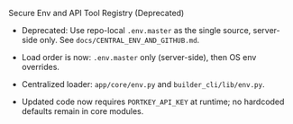 Secure Env and API Tool Registry (Deprecated)

- Deprecated: Use repo-local `.env.master` as the single source, server-side only. See `docs/CENTRAL_ENV_AND_GITHUB.md`.

- Load order is now: `.env.master` only (server-side), then OS env overrides.

- Centralized loader: `app/core/env.py` and `builder_cli/lib/env.py`.

- Updated code now requires `PORTKEY_API_KEY` at runtime; no hardcoded defaults remain in core modules.
